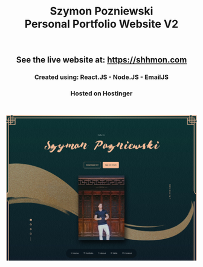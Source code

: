 <h1 align='center'>Szymon Pozniewski<br> Personal Portfolio Website V2</h1>

&nbsp;


<h2 align='center'> See the live website at: 
<a href="https://shhmon.com">https://shhmon.com</a>
</h2>

<h3 align='center'> Created using: React.JS - Node.JS - EmailJS </h3>

<h3 align='center'> Hosted on Hostinger </h3>

&nbsp;

![IMG1](src/assets/portfolio.jpg "IMG 1")
